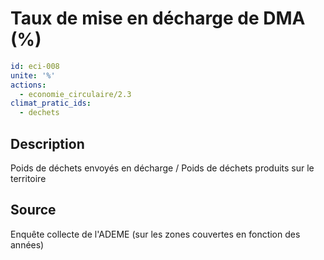 # Taux de mise en décharge de DMA (%)
```yaml
id: eci-008
unite: '%'
actions:
  - economie_circulaire/2.3
climat_pratic_ids:
  - dechets
```
## Description
Poids de déchets envoyés en décharge / Poids de déchets produits sur le territoire

## Source
Enquête collecte de l'ADEME (sur les zones couvertes en fonction des années)

